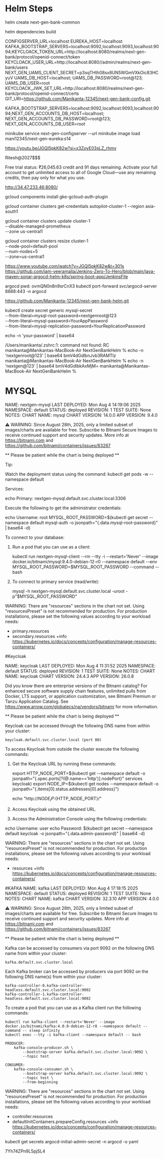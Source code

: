 # Helm Steps

helm create next-gen-bank-common

helm dependencies build

CONFIGSERVER_URL=localhost
EUREKA_HOST=localhost
KAFKA_BOOTSTRAP_SERVERS=localhost:9092,localhost:9093,localhost:9094;KEYCLOACK_TOKEN_URL=http://localhost:8080/realms/next-gen-bank/protocol/openid-connect/token
KEYCLOACK_USER_URL=http://localhost:8080//admin/realms/next-gen-bank/users
NEXT_GEN_UAMS_CLIENT_SECRET=p3sqTHth08sx8UN5WGmVXkOic83HCyuV
UAMS_DB_HOST=localhost;
UAMS_DB_PASSWORD=root@123;
UAMS_DB_USER=root
KEYCLOACK_JWK_SET_URL=http://localhost:8080/realms/next-gen-bank/protocol/openid-connect/certs
GIT_URI=https://github.com/Manikanta-12345/next-gen-bank-config.git

KAFKA_BOOTSTRAP_SERVERS=localhost:9092,localhost:9093,localhost:9094;NEXT_GEN_ACCOUNTS_DB_HOST=localhost;
NEXT_GEN_ACCOUNTS_DB_PASSWORD=root@123;
NEXT_GEN_ACCOUNTS_DB_USER=root

minikube service next-gen-configserver --url
minikube image load mani12345/next-gen-eureka:s14

https://youtu.be/JGQI5pkK82w?si=x3ZoyE03sLZ_rhmv

Ritesh@2027$$$

Free trial status: ₹26,045.63 credit and 91 days remaining. Activate your full account to get unlimited access to all of Google Cloud—use any remaining credits, then pay only for what you use.

http://34.47.233.46:8080/

gcloud components install gke-gcloud-auth-plugin

gcloud container clusters get-credentials autopilot-cluster-1 --region asia-south1

gcloud container clusters update cluster-1 \
 --disable-managed-prometheus \
 --zone us-central1

gcloud container clusters resize cluster-1 \
 --node-pool=default-pool \
 --num-nodes=5 \
 --zone=us-central1

https://www.youtube.com/watch?v=JGQI5pkK82w&t=301s
https://github.com/iam-veeramalla/Jenkins-Zero-To-Hero/blob/main/java-maven-sonar-argocd-helm-k8s/spring-boot-app/JenkinsFile

argocd pwd:
ovmQN0n8n9srCnX3
kubectl port-forward svc/argocd-server 8888:443 -n argocd

https://github.com/Manikanta-12345/next-gen-bank-helm.git

kubectl create secret generic mysql-secret \
 --from-literal=mysql-root-password=nextgenroot@123 \
 --from-literal=mysql-password=YourAppPassword \
 --from-literal=mysql-replication-password=YourReplicationPassword

echo -n 'your-password' | base64

/Users/manikanta/.zshrc:1: command not found: RC
manikanta@Manikantas-MacBook-Air NextGenBankHelm % echo -n 'nextgenroot@123' | base64
bmV4dGdlbnJvb3RAMTIz
manikanta@Manikantas-MacBook-Air NextGenBankHelm % echo -n 'nextgen@123' | base64
bmV4dGdlbkAxMjM=
manikanta@Manikantas-MacBook-Air NextGenBankHelm %

# MYSQL

NAME: nextgen-mysql
LAST DEPLOYED: Mon Aug 4 14:19:06 2025
NAMESPACE: default
STATUS: deployed
REVISION: 1
TEST SUITE: None
NOTES:
CHART NAME: mysql
CHART VERSION: 14.0.0
APP VERSION: 9.4.0

⚠ WARNING: Since August 28th, 2025, only a limited subset of images/charts are available for free.
Subscribe to Bitnami Secure Images to receive continued support and security updates.
More info at https://bitnami.com and https://github.com/bitnami/containers/issues/83267

** Please be patient while the chart is being deployed **

Tip:

Watch the deployment status using the command: kubectl get pods -w --namespace default

Services:

echo Primary: nextgen-mysql.default.svc.cluster.local:3306

Execute the following to get the administrator credentials:

echo Username: root
MYSQL_ROOT_PASSWORD=$(kubectl get secret --namespace default mysql-auth -o jsonpath="{.data.mysql-root-password}" | base64 -d)

To connect to your database:

1. Run a pod that you can use as a client:

   kubectl run nextgen-mysql-client --rm --tty -i --restart='Never' --image docker.io/bitnami/mysql:9.4.0-debian-12-r0 --namespace default --env MYSQL_ROOT_PASSWORD=$MYSQL_ROOT_PASSWORD --command -- bash

2. To connect to primary service (read/write):

   mysql -h nextgen-mysql.default.svc.cluster.local -uroot -p"$MYSQL_ROOT_PASSWORD"

WARNING: There are "resources" sections in the chart not set. Using "resourcesPreset" is not recommended for production. For production installations, please set the following values according to your workload needs:

- primary.resources
- secondary.resources
  +info https://kubernetes.io/docs/concepts/configuration/manage-resources-containers/

#Keycloak

NAME: keycloak
LAST DEPLOYED: Mon Aug 4 11:31:52 2025
NAMESPACE: default
STATUS: deployed
REVISION: 1
TEST SUITE: None
NOTES:
CHART NAME: keycloak
CHART VERSION: 24.4.3
APP VERSION: 26.0.8

Did you know there are enterprise versions of the Bitnami catalog? For enhanced secure software supply chain features, unlimited pulls from Docker, LTS support, or application customization, see Bitnami Premium or Tanzu Application Catalog. See https://www.arrow.com/globalecs/na/vendors/bitnami for more information.

** Please be patient while the chart is being deployed **

Keycloak can be accessed through the following DNS name from within your cluster:

    keycloak.default.svc.cluster.local (port 80)

To access Keycloak from outside the cluster execute the following commands:

1. Get the Keycloak URL by running these commands:

   export HTTP_NODE_PORT=$(kubectl get --namespace default -o jsonpath="{.spec.ports[?(@.name=='http')].nodePort}" services keycloak)
    export NODE_IP=$(kubectl get nodes --namespace default -o jsonpath="{.items[0].status.addresses[0].address}")

   echo "http://${NODE_IP}:${HTTP_NODE_PORT}/"

2. Access Keycloak using the obtained URL.
3. Access the Administration Console using the following credentials:

echo Username: user
echo Password: $(kubectl get secret --namespace default keycloak -o jsonpath="{.data.admin-password}" | base64 -d)

WARNING: There are "resources" sections in the chart not set. Using "resourcesPreset" is not recommended for production. For production installations, please set the following values according to your workload needs:

- resources
  +info https://kubernetes.io/docs/concepts/configuration/manage-resources-containers/

#KAFKA
NAME: kafka
LAST DEPLOYED: Mon Aug 4 17:18:15 2025
NAMESPACE: default
STATUS: deployed
REVISION: 1
TEST SUITE: None
NOTES:
CHART NAME: kafka
CHART VERSION: 32.3.10
APP VERSION: 4.0.0

⚠ WARNING: Since August 28th, 2025, only a limited subset of images/charts are available for free.
Subscribe to Bitnami Secure Images to receive continued support and security updates.
More info at https://bitnami.com and https://github.com/bitnami/containers/issues/83267

** Please be patient while the chart is being deployed **

Kafka can be accessed by consumers via port 9092 on the following DNS name from within your cluster:

    kafka.default.svc.cluster.local

Each Kafka broker can be accessed by producers via port 9092 on the following DNS name(s) from within your cluster:

    kafka-controller-0.kafka-controller-headless.default.svc.cluster.local:9092
    kafka-controller-1.kafka-controller-headless.default.svc.cluster.local:9092

To create a pod that you can use as a Kafka client run the following commands:

    kubectl run kafka-client --restart='Never' --image docker.io/bitnami/kafka:4.0.0-debian-12-r8 --namespace default --command -- sleep infinity
    kubectl exec --tty -i kafka-client --namespace default -- bash

    PRODUCER:
        kafka-console-producer.sh \
            --bootstrap-server kafka.default.svc.cluster.local:9092 \
            --topic test

    CONSUMER:
        kafka-console-consumer.sh \
            --bootstrap-server kafka.default.svc.cluster.local:9092 \
            --topic test \
            --from-beginning

WARNING: There are "resources" sections in the chart not set. Using "resourcesPreset" is not recommended for production. For production installations, please set the following values according to your workload needs:

- controller.resources
- defaultInitContainers.prepareConfig.resources
  +info https://kubernetes.io/docs/concepts/configuration/manage-resources-containers/

kubectl get secrets argocd-initial-admin-secret -n argocd -o yaml

7Yh74ZPn9L5pjSL4
